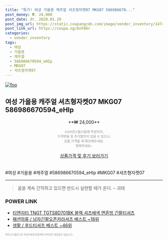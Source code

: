 ```yaml
--- 
title: "특가! 여성 가을용 캐주얼 셔츠형자켓07 MKG07 586986670..." 
post_money: ₩. 24,000 
post_date: dt. 2020.01.29 
post_img_url: https://static.coupangcdn.com/image/vendor_inventory/1474/92b9b9aa664a5649df7e6cbaa0d425c3ea388135e822deef0c21a0db26df.jpg 
post_link_url: https://coupa.ng/bnF86r 
categories: 
  - vendor_inventory 
tags: 
  - 여성 
  - 가을용 
  - 캐주얼 
  - 586986670594_eHIp 
  - MKG07 
  - 셔츠형자켓07 
--- 
```

[![foo](https://static.coupangcdn.com/image/vendor_inventory/1474/92b9b9aa664a5649df7e6cbaa0d425c3ea388135e822deef0c21a0db26df.jpg)](https://coupa.ng/bnF86r) 

## 여성 가을용 캐주얼 셔츠형자켓07 MKG07 586986670594_eHIp 
<p style="text-align: center;">**₩ 24,000**</p> 
<p style="text-align: center;"><span style="color: #898c8f; font-family: Georgia,Times,serif; font-size: 0.75em;">2020년01월29일에 작성되어, <br>가격변동 및 추가할인이 있을 수 있으니,<br> 상품 가격을 꼭!확인해주세요.<br>행복하세요~</span> 
</p>	 
<div markdown="0" style="text-align: center;"><a href="https://coupa.ng/bnF86r" class="btn btn--success">상품가격 및 후기 보러가기</a></div> 
<br><br> 
  #여성 #가을용 #캐주얼 #586986670594_eHIp #MKG07 #셔츠형자켓07 
<hr> 

> 꿈을 계속 간직하고 있으면 반드시 실현할 때가 온다. – 괴테 


### POWER LINK

* <a href="https://blog.naver.com/sakai111/221784161067" target="_blank">티엔지티 TNGT TGTS8D701BK 블랙 셔츠배색 면혼방 긴팔티셔츠</a>
* <a href="https://blog.naver.com/santokki14/221784754595" target="_blank">패션의류 / 남자긴팔오픈카라셔츠 베스트 ~18위</a>
* <a href="https://blog.naver.com/santokki14/221789864293" target="_blank">생활 / 후드티셔츠 베스트 ~46위</a>

<span style="color: #898c8f; font-family: Georgia,Times,serif; font-size: 0.55em;">파트너스활동으로 작성자에게 일정액의 커미션이 제공될수 있습니다.</span> 
